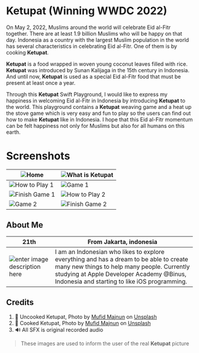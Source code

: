 # Ketupat (Winning WWDC 2022)


On May 2, 2022, Muslims around the world will celebrate Eid al-Fitr together. There are at least 1.9 billion Muslims who will be happy on that day. Indonesia as a country with the largest Muslim population in the world has several characteristics in celebrating Eid al-Fitr. One of them is by cooking **Ketupat**.

**Ketupat** is a food wrapped in woven young coconut leaves filled with rice. **Ketupat** was introduced by Sunan Kalijaga in the 15th century in Indonesia. And until now, **Ketupat** is used as a special Eid al-Fitr food that must be present at least once a year.

Through this **Ketupat** Swift Playground, I would like to express my happiness in welcoming Eid al-Fitr in Indonesia by introducing **Ketupat** to the world. This playground contains a **Ketupat** weaving game and a heat up the stove game which is very easy and fun to play so the users can find out how to make **Ketupat** like in Indonesia. I hope that this Eid al-Fitr momentum can be felt happiness not only for Muslims but also for all humans on this earth.

# Screenshots
| ![Home](https://i.imgur.com/9QLX1Ga.png) | ![What is Ketupat](https://i.imgur.com/G0HevFD.png) |
|--|--|
| ![How to Play 1](https://i.imgur.com/ya8m1h1.png) | ![Game 1](https://i.imgur.com/cUY4lVk.png) |
| ![Finish Game 1](https://i.imgur.com/RBS73Wh.png) | ![How to Play 2](https://i.imgur.com/pz6t5XW.png) |
| ![Game 2](https://i.imgur.com/l63BG9N.png) | ![Finish Game 2](https://i.imgur.com/PmZzINh.png) |

## About Me

| 21th  | From Jakarta, indonesia |
|--|--|
| ![enter image description here](https://i.imgur.com/rc4bfpN.png) | I am an Indonesian who likes to explore everything and has a dream to be able to create many new things to help many people. Currently studying at Apple Developer Academy @Binus, Indonesia and starting to like iOS programming. |



## Credits

 1. 📸 Uncooked Ketupat, Photo by [Mufid Majnun](https://unsplash.com/@mufidpwt?utm_source=unsplash&utm_medium=referral&utm_content=creditCopyText) on [Unsplash](https://unsplash.com/s/photos/ketupat?utm_source=unsplash&utm_medium=referral&utm_content=creditCopyText)
 2. 📸 Cooked Ketupat, Photo by [Mufid Majnun](https://unsplash.com/@mufidpwt?utm_source=unsplash&utm_medium=referral&utm_content=creditCopyText) on [Unsplash](https://unsplash.com/s/photos/ketupat?utm_source=unsplash&utm_medium=referral&utm_content=creditCopyText)
 3. 🔊 All SFX is original recorded audio
   

> These images are used to inform the user of the real **Ketupat** picture 

